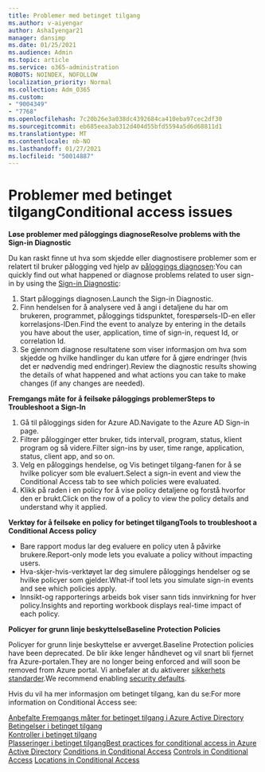 ```yaml
---
title: Problemer med betinget tilgang
ms.author: v-aiyengar
author: AshaIyengar21
manager: dansimp
ms.date: 01/25/2021
ms.audience: Admin
ms.topic: article
ms.service: o365-administration
ROBOTS: NOINDEX, NOFOLLOW
localization_priority: Normal
ms.collection: Adm_O365
ms.custom:
- "9004349"
- "7768"
ms.openlocfilehash: 7c20b26e3a038dc4392684ca410eba97cec2df30
ms.sourcegitcommit: eb685eea3ab312d404d55bfd5594a5d6d68811d1
ms.translationtype: MT
ms.contentlocale: nb-NO
ms.lasthandoff: 01/27/2021
ms.locfileid: "50014887"
---
```

# <a name="conditional-access-issues"></a><span data-ttu-id="4f36b-102">Problemer med betinget tilgang</span><span class="sxs-lookup"><span data-stu-id="4f36b-102">Conditional access issues</span></span>

<span data-ttu-id="4f36b-103">**Løse problemer med påloggings diagnose**</span><span class="sxs-lookup"><span data-stu-id="4f36b-103">**Resolve problems with the Sign-in Diagnostic**</span></span>

<span data-ttu-id="4f36b-104">Du kan raskt finne ut hva som skjedde eller diagnostisere problemer som er relatert til bruker pålogging ved hjelp av [påloggings diagnosen](https://portal.azure.com/#blade/Microsoft_AAD_IAM/ActiveDirectoryMenuBlade/diagnose/symptomId/ms_aad_dxp_signin_caDiagnoseAndSolveSummarySymptom):</span><span class="sxs-lookup"><span data-stu-id="4f36b-104">You can quickly find out what happened or diagnose problems related to user sign-in by using the [Sign-in Diagnostic](https://portal.azure.com/#blade/Microsoft_AAD_IAM/ActiveDirectoryMenuBlade/diagnose/symptomId/ms_aad_dxp_signin_caDiagnoseAndSolveSummarySymptom):</span></span>

1. <span data-ttu-id="4f36b-105">Start påloggings diagnosen.</span><span class="sxs-lookup"><span data-stu-id="4f36b-105">Launch the Sign-in Diagnostic.</span></span>
1. <span data-ttu-id="4f36b-106">Finn hendelsen for å analysere ved å angi i detaljene du har om brukeren, programmet, påloggings tidspunktet, forespørsels-ID-en eller korrelasjons-IDen.</span><span class="sxs-lookup"><span data-stu-id="4f36b-106">Find the event to analyze by entering in the details you have about the user, application, time of sign-in, request Id, or correlation Id.</span></span>
1. <span data-ttu-id="4f36b-107">Se gjennom diagnose resultatene som viser informasjon om hva som skjedde og hvilke handlinger du kan utføre for å gjøre endringer (hvis det er nødvendig med endringer).</span><span class="sxs-lookup"><span data-stu-id="4f36b-107">Review the diagnostic results showing the details of what happened and what actions you can take to make changes (if any changes are needed).</span></span>

<span data-ttu-id="4f36b-108">**Fremgangs måte for å feilsøke påloggings problemer**</span><span class="sxs-lookup"><span data-stu-id="4f36b-108">**Steps to Troubleshoot a Sign-In**</span></span> 

1. <span data-ttu-id="4f36b-109">Gå til påloggings siden for Azure AD.</span><span class="sxs-lookup"><span data-stu-id="4f36b-109">Navigate to the Azure AD Sign-in page.</span></span>
1. <span data-ttu-id="4f36b-110">Filtrer pålogginger etter bruker, tids intervall, program, status, klient program og så videre.</span><span class="sxs-lookup"><span data-stu-id="4f36b-110">Filter sign-ins by user, time range, application, status, client app, and so on.</span></span>
1. <span data-ttu-id="4f36b-111">Velg en påloggings hendelse, og Vis betinget tilgang-fanen for å se hvilke policyer som ble evaluert.</span><span class="sxs-lookup"><span data-stu-id="4f36b-111">Select a sign-in event and view the Conditional Access tab to see which policies were evaluated.</span></span>
1. <span data-ttu-id="4f36b-112">Klikk på raden i en policy for å vise policy detaljene og forstå hvorfor den er brukt.</span><span class="sxs-lookup"><span data-stu-id="4f36b-112">Click on the row of a policy to view the policy details and understand why it applied.</span></span>

<span data-ttu-id="4f36b-113">**Verktøy for å feilsøke en policy for betinget tilgang**</span><span class="sxs-lookup"><span data-stu-id="4f36b-113">**Tools to troubleshoot a Conditional Access policy**</span></span>

- <span data-ttu-id="4f36b-114">Bare rapport modus lar deg evaluere en policy uten å påvirke brukere.</span><span class="sxs-lookup"><span data-stu-id="4f36b-114">Report-only mode lets you evaluate a policy without impacting users.</span></span>
- <span data-ttu-id="4f36b-115">Hva-skjer-hvis-verktøyet lar deg simulere påloggings hendelser og se hvilke policyer som gjelder.</span><span class="sxs-lookup"><span data-stu-id="4f36b-115">What-if tool lets you simulate sign-in events and see which policies apply.</span></span>
- <span data-ttu-id="4f36b-116">Innsikt-og rapporterings arbeids bok viser sann tids innvirkning for hver policy.</span><span class="sxs-lookup"><span data-stu-id="4f36b-116">Insights and reporting workbook displays real-time impact of each policy.</span></span>

<span data-ttu-id="4f36b-117">**Policyer for grunn linje beskyttelse**</span><span class="sxs-lookup"><span data-stu-id="4f36b-117">**Baseline Protection Policies**</span></span>

<span data-ttu-id="4f36b-118">Policyer for grunn linje beskyttelse er avverget.</span><span class="sxs-lookup"><span data-stu-id="4f36b-118">Baseline Protection policies have been deprecated.</span></span> <span data-ttu-id="4f36b-119">De blir ikke lenger håndhevet og vil snart bli fjernet fra Azure-portalen.</span><span class="sxs-lookup"><span data-stu-id="4f36b-119">They are no longer being enforced and will soon be removed from Azure portal.</span></span> <span data-ttu-id="4f36b-120">Vi anbefaler at du aktiverer [sikkerhets standarder](https://docs.microsoft.com/azure/active-directory/fundamentals/concept-fundamentals-security-defaults).</span><span class="sxs-lookup"><span data-stu-id="4f36b-120">We recommend enabling [security defaults](https://docs.microsoft.com/azure/active-directory/fundamentals/concept-fundamentals-security-defaults).</span></span>

<span data-ttu-id="4f36b-121">Hvis du vil ha mer informasjon om betinget tilgang, kan du se:</span><span class="sxs-lookup"><span data-stu-id="4f36b-121">For more information on Conditional Access see:</span></span>

<span data-ttu-id="4f36b-122">[Anbefalte Fremgangs måter for betinget tilgang i Azure Active Directory](https://docs.microsoft.com/azure/active-directory/conditional-access/best-practices)  
 [Betingelser i betinget tilgang](https://docs.microsoft.com/azure/active-directory/conditional-access/best-practices)  
 [Kontroller i betinget tilgang](https://docs.microsoft.com/azure/active-directory/conditional-access/controls)  
 [Plasseringer i betinget tilgang](https://docs.microsoft.com/azure/active-directory/conditional-access/location-condition)</span><span class="sxs-lookup"><span data-stu-id="4f36b-122">[Best practices for conditional access in Azure Active Directory](https://docs.microsoft.com/azure/active-directory/conditional-access/best-practices) 
[Conditions in Conditional Access](https://docs.microsoft.com/azure/active-directory/conditional-access/best-practices) 
[Controls in Conditional Access](https://docs.microsoft.com/azure/active-directory/conditional-access/controls) 
[Locations in Conditional Access ](https://docs.microsoft.com/azure/active-directory/conditional-access/location-condition)</span></span>
